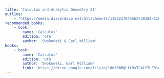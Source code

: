 ```yaml
---
title: 'Calculus and Analytic Geometry S1'
outline:
    - 'https://media.discordapp.net/attachments/1182217046562439302/1182239390358065302/Calculus.jpg?ex=6583f93b&is=6571843b&hm=d7a1b4940eb74d0650ebcbe82d1484e373182885d45a081cd7fc63d177f5621a&=&format=webp&width=725&height=581'
recommended_books:
    - book:
        name: 'Calculus'
        edition: '6th'
        author: 'Swokowski & Earl William'
books:
    - book:
        name: 'Calculus'
        edition: '6th'
        author: 'Swokowski, Earl William'
        link: 'https://drive.google.com/file/d/16dXR8MQLff9xTC4fY7LE01od39TzLG-h/view'
---
```

